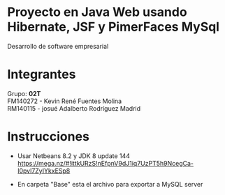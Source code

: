 # Proyecto en Java Web usando Hibernate, JSF y PimerFaces MySql 
Desarrollo de software empresarial
# Integrantes
Grupo: **02T**    
FM140272 - Kevin René Fuentes Molina  
RM140115 - josué Adalberto Rodríguez Madrid
# Instrucciones

* Usar Netbeans 8.2 y JDK 8 update 144 https://mega.nz/#!ittkURzS!nEfpnV9dJ1iq7UzPT5h9NcegCa-l0pvl7ZyIYkxESp8

* En carpeta "Base" esta el archivo para exportar a MySQL server

